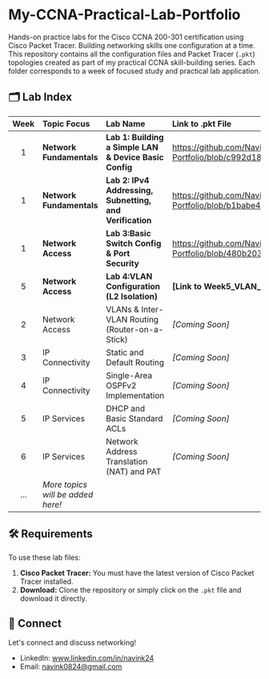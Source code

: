 # My-CCNA-Practical-Lab-Portfolio
Hands-on practice labs for the Cisco CCNA 200-301 certification using Cisco Packet Tracer. Building networking skills one configuration at a time.
This repository contains all the configuration files and Packet Tracer (`.pkt`) topologies created as part of my practical CCNA skill-building series. Each folder corresponds to a week of focused study and practical lab application.

## 🗂️ Lab Index

| Week | Topic Focus | Lab Name | Link to .pkt File |
| :---: | :--- | :--- | :--- |
| 1 | **Network Fundamentals** | **Lab 1: Building a Simple LAN & Device Basic Config** | https://github.com/Navink24/My-CCNA-Practical-Lab-Portfolio/blob/c992d189c8687aefbd6e9e05549922a4c4d55fd2/Basic_Router_Config.pkt |
| 1 | **Network Fundamentals** | **Lab 2: IPv4 Addressing, Subnetting, and Verification**| https://github.com/Navink24/My-CCNA-Practical-Lab-Portfolio/blob/b1babe48a209d76914ca9ed796cb44bcaeab9247/IPv4%20Subnetting.pkt |
|1 | **Network Access** | **Lab 3:Basic Switch Config & Port Security** | https://github.com/Navink24/My-CCNA-Practical-Lab-Portfolio/blob/480b2033e44524f2695d87ad9b90810b4f5aca8d/Port_Security_Restrict.pkt |
|5 | **Network Access** | **Lab 4:VLAN Configuration (L2 Isolation)** | **[Link to Week5_VLAN_Isolation_L2.pkt]** |
| 2 | Network Access | VLANs & Inter-VLAN Routing (Router-on-a-Stick) | *[Coming Soon]* |
| 3 | IP Connectivity | Static and Default Routing | *[Coming Soon]* |
| 4 | IP Connectivity | Single-Area OSPFv2 Implementation | *[Coming Soon]* |
| 5 | IP Services | DHCP and Basic Standard ACLs | *[Coming Soon]* |
| 6 | IP Services | Network Address Translation (NAT) and PAT | *[Coming Soon]* |
| ... | *More topics will be added here!* | | |
## 🛠️ Requirements

To use these lab files:

1.  **Cisco Packet Tracer:** You must have the latest version of Cisco Packet Tracer installed.
2.  **Download:** Clone the repository or simply click on the `.pkt` file and download it directly.

## 🤝 Connect

Let's connect and discuss networking!

* LinkedIn: www.linkedin.com/in/navink24
 *  Email: navink0824@gmail.com

